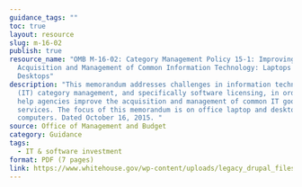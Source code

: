 ```yaml
---
guidance_tags: ""
toc: true
layout: resource
slug: m-16-02
publish: true
resource_name: "OMB M-16-02: Category Management Policy 15-1: Improving the
  Acquisition and Management of Common Information Technology: Laptops and
  Desktops"
description: "This memorandum addresses challenges in information technology
  (IT) category management, and specifically software licensing, in order to
  help agencies improve the acquisition and management of common IT goods and
  services. The focus of this memorandum is on office laptop and desktop
  computers. Dated October 16, 2015. "
source: Office of Management and Budget
category: Guidance
tags:
  - IT & software investment
format: PDF (7 pages)
link: https://www.whitehouse.gov/wp-content/uploads/legacy_drupal_files/omb/memoranda/2016/m-16-02.pdf
---
```


